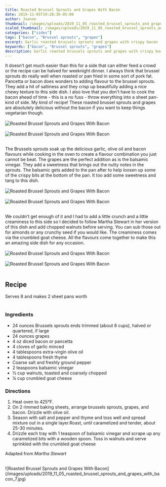 ```yaml
---
title: Roasted Brussel Sprouts and Grapes With Bacon
date: 2019-11-05T19:28:36-05:00
author: Joanne
thumbnail: /images/uploads/2019_11_05_roasted_brussel_sprouts_and_grapes_with_bacon_1.jpg
scaled_thumbnail: /images/uploads/2019_11_05_roasted_brussel_sprouts_and_grapes_with_bacon_0.jpg
categories: ["sides"]
tags: ["bacon", "Brussel sprouts", "grapes"]
excerpt: Garlic roasted brussels sprouts and grapes with crispy bacon
keywords: ["bacon", "Brussel sprouts", "grapes"]
description: Garlic roasted brussels sprouts and grapes with crispy bacon
---
```


It doesn’t get much easier than this for a side that can either feed a crowd or the recipe can be halved for weeknight dinner. I always think that brussel sprouts do really well when roasted or pan fried in some sort of pork fat. Pancetta or bacon does wonders to adding flavour to the brussel sprouts. They add a hit of saltiness and they crisp up beautifully adding a nice chewy texture to this side dish. I also love that you don’t have to cook the bacon ahead of time - this is a no fuss - throw everything into a sheet pan- kind of side. My kind of recipe! These roasted brussel sprouts and grapes are absolutely delicious without the bacon if you want to keep things vegetarian though. 
</br>
</br>
![Roasted Brussel Sprouts and Grapes With Bacon](/images/uploads/2019_11_05_roasted_brussel_sprouts_and_grapes_with_bacon_2.jpg)
</br>
</br>
![Roasted Brussel Sprouts and Grapes With Bacon](/images/uploads/2019_11_05_roasted_brussel_sprouts_and_grapes_with_bacon_3.jpg)
</br>
</br>

The Brussels sprouts soak up the delicious garlic, olive oil and bacon flavours while cooking in the oven to create a flavour combination you just cannot be beat. The grapes are the perfect addition as is the balsamic vinegar. They add a sweetness that brings out the nutty notes in the sprouts. The balsamic gets added to the pan after to help loosen up some of the crispy bits at the bottom of the pan. It too add some sweetness and tang to this dish. 
</br>
</br>
![Roasted Brussel Sprouts and Grapes With Bacon](/images/uploads/2019_11_05_roasted_brussel_sprouts_and_grapes_with_bacon_4.jpg)
</br>
</br>
![Roasted Brussel Sprouts and Grapes With Bacon](/images/uploads/2019_11_05_roasted_brussel_sprouts_and_grapes_with_bacon_5.jpg)
</br>
</br>

We couldn’t get enough of it and I had to add a little crunch and a little creaminess to this side so I decided to follow Martha Stewart in her version of this dish and add chopped walnuts before serving. You can sub those out for almonds or any crunchy seed if you would like. The creaminess comes via the crumbled goat cheese. All the flavours come together to make this an amazing side dish for any occasion. 
</br>
</br>
![Roasted Brussel Sprouts and Grapes With Bacon](/images/uploads/2019_11_05_roasted_brussel_sprouts_and_grapes_with_bacon_6.jpg)
</br>
</br>
![Roasted Brussel Sprouts and Grapes With Bacon](/images/uploads/2019_11_05_roasted_brussel_sprouts_and_grapes_with_bacon_8.jpg)
</br>
</br>

## Recipe
Serves 8 and makes 2 sheet pans worth 
</br>
</br>

### Ingredients

* <span itemprop="ingredients">24 ounces Brussels sprouts ends trimmed (about 8 cups), halved or quartered, if large </span>
* <span itemprop="ingredients">24 ounces grapes </span>
* <span itemprop="ingredients">4 oz diced bacon or pancetta  </span>
* <span itemprop="ingredients">4 cloves of garlic minced </span>
* <span itemprop="ingredients">4 tablespoons extra-virgin olive oil </span>
* <span itemprop="ingredients">4 tablespoons fresh thyme </span>
* <span itemprop="ingredients">Coarse salt and freshly ground pepper </span>
* <span itemprop="ingredients">2 teaspoons balsamic vinegar </span>
* <span itemprop="ingredients">&frac12; cup walnuts, toasted and coarsely chopped </span>
* <span itemprop="ingredients">&frac14; cup crumbled goat cheese </span>

### Directions

1. Heat oven to 425°F. 
2. On 2 rimmed baking sheets, arrange brussels sprouts, grapes, and bacon. Drizzle with olive oil. 
3. Season with salt and pepper and thyme and toss well and spread mixture out in a single layer.Roast, until caramelized and tender, about 25-30 minutes. 
4. Drizzle each tray with 1 teaspoon of balsamic vinegar and scrape up any caramelized bits with a wooden spoon. Toss in walnuts and serve sprinkled with the crumbled goat cheese 

Adapted from _Martha Stewart_

</br>
![Roasted Brussel Sprouts and Grapes With Bacon](/images/uploads/2019_11_05_roasted_brussel_sprouts_and_grapes_with_bacon_7.jpg)